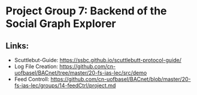 # Project Group 7: Backend of the Social Graph Explorer
## Links:
- Scuttlebut-Guide: https://ssbc.github.io/scuttlebutt-protocol-guide/
- Log File Creation: https://github.com/cn-uofbasel/BACnet/tree/master/20-fs-ias-lec/src/demo
- Feed Controll: https://github.com/cn-uofbasel/BACnet/blob/master/20-fs-ias-lec/groups/14-feedCtrl/project.md
